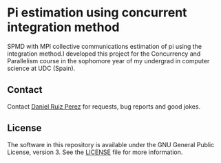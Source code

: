 Pi estimation using concurrent integration method 
============

SPMD with MPI collective communications estimation of pi using the integration method.I developed this project for the Concurrency and Parallelism course in the sophomore year of my undergrad in computer science at UDC (Spain). 

## Contact

Contact [Daniel Ruiz Perez](mailto:druiz072@fiu.edu) for requests, bug reports and good jokes.


## License

The software in this repository is available under the GNU General Public License, version 3. See the [LICENSE](https://github.com/DaniRuizPerez/CharacterRecognizerLeagueOfLegends/blob/master/LICENSE) file for more information.
